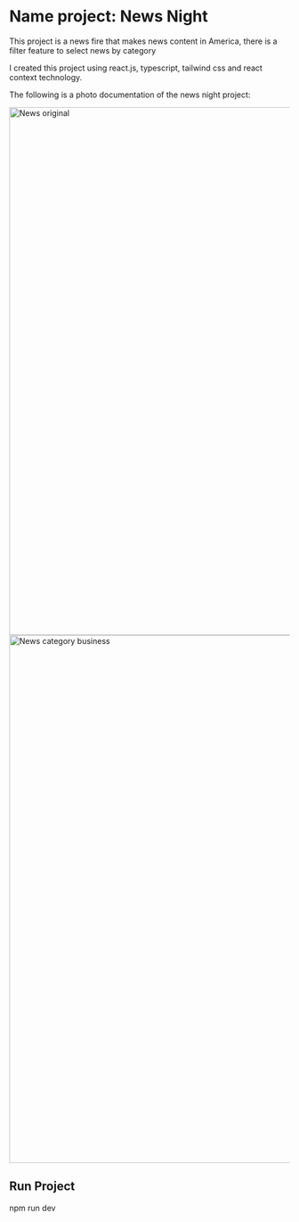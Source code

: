 # Name project: News Night

This project is a news fire that makes news content in America, there is a filter feature to select news by category

I created this project using react.js, typescript, tailwind css and react context technology.

The following is a photo documentation of the news night project:

<img width="947" alt="News original" src="https://github.com/user-attachments/assets/be212d30-3e68-498d-847f-f6f4e07f909d">

<img width="947" alt="News category business" src="https://github.com/user-attachments/assets/a6599872-9b67-475e-a3cc-d8696ae2af13">


## Run Project

npm run dev
